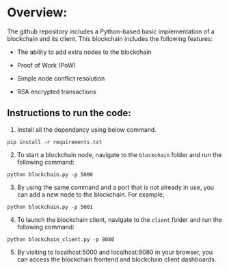 # Overview:
The github repository includes a Python-based basic implementation of a blockchain and its client. This blockchain includes the following features:

- The ability to add extra nodes to the blockchain

- Proof of Work (PoW)

- Simple node conflict resolution

- RSA encrypted transactions

## Instructions to run the code:
1. Install all the dependancy using below command.
```
pip install -r requirements.txt
```
2. To start a blockchain node, navigate to the `blockchain` folder and run the following command: 
```
python blockchain.py -p 5000
```
3. By using the same command and a port that is not already in use, you can add a new node to the blockchain.
For example,
```
python blockchain.py -p 5001
```
4. To launch the blockchain client, navigate to the `client` folder and run the following command:
```
python blockchain_client.py -p 8080
```
5. By visiting to localhost:5000 and localhost:8080 in your browser, you can access the blockchain frontend and blockchain client dashboards.